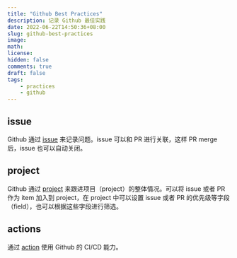 ```yaml
---
title: "Github Best Practices"
description: 记录 Github 最佳实践
date: 2022-06-22T14:50:36+08:00
slug: github-best-practices
image: 
math: 
license: 
hidden: false
comments: true
draft: false
tags:
    - practices
    - github
---
```


## issue

Github 通过 [issue](https://docs.github.com/en/issues) 来记录问题。issue 可以和 PR 进行关联，这样 PR merge 后，issue 也可以自动关闭。

## project

Github 通过 [project](https://docs.github.com/en/issues/trying-out-the-new-projects-experience/about-projects) 来跟进项目（project）的整体情况。可以将 issue 或者 PR 作为 item 加入到 project，在 project 中可以设置 issue 或者 PR 的优先级等字段（field），也可以根据这些字段进行筛选。

## actions

通过 [action](../use-github-actions/) 使用 Github 的 CI/CD 能力。
